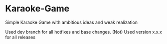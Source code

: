 # Karaoke-Game
Simple Karaoke Game with ambitious ideas and weak realization

Used dev branch for all hotfixes and base changes.
(Not) Used version x.x.x for all releases
